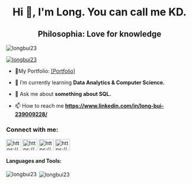<h1 align="center">Hi 👋, I'm Long. You can call me KD.</h1>
<h2 align="center">Philosophia: Love for knowledge</h2>

<p align="left"> <img src="https://komarev.com/ghpvc/?username=longbui23&label=Profile%20views&color=0e75b6&style=flat" alt="longbui23" /> </p>

<p align="left"> <a href="https://github.com/ryo-ma/github-profile-trophy"><img src="https://github-profile-trophy.vercel.app/?username=longbui23" alt="longbui23" /></a> </p>

- 🔭My Portfolio: [[Portfolio]](https://longbui23.github.io/long_bui_portfolio.github.io/)

- 🌱 I’m currently learning **Data Analytics & Computer Science.**

- 💬 Ask me about **something about SQL.**

- 📫 How to reach me **https://www.linkedin.com/in/long-bui-239009228/**

<h3 align="left">Connect with me:</h3>
<p align="left">
<a href="https://linkedin.com/in/https://www.linkedin.com/in/long-bui-239009228/" target="blank"><img align="center" src="https://raw.githubusercontent.com/rahuldkjain/github-profile-readme-generator/master/src/images/icons/Social/linked-in-alt.svg" alt="https://www.linkedin.com/in/long-bui-239009228/" height="30" width="40" /></a>
<a href="https://kaggle.com/https://www.kaggle.com/buikhailong" target="blank"><img align="center" src="https://raw.githubusercontent.com/rahuldkjain/github-profile-readme-generator/master/src/images/icons/Social/kaggle.svg" alt="https://www.kaggle.com/buikhailong" height="30" width="40" /></a>
<a href="https://fb.com/https://www.facebook.com/profile.php?id=100009624069418" target="blank"><img align="center" src="https://raw.githubusercontent.com/rahuldkjain/github-profile-readme-generator/master/src/images/icons/Social/facebook.svg" alt="https://www.facebook.com/profile.php?id=100009624069418" height="30" width="40" /></a>
<a href="https://instagram.com/https://www.instagram.com/longgwww/" target="blank"><img align="center" src="https://raw.githubusercontent.com/rahuldkjain/github-profile-readme-generator/master/src/images/icons/Social/instagram.svg" alt="https://www.instagram.com/longgwww/" height="30" width="40" /></a>
</p>

<h4 align="left">Languages and Tools:</h4>


<p><img align="left" src="https://github-readme-stats.vercel.app/api/top-langs?username=longbui23&show_icons=true&locale=en&layout=compact" alt="longbui23" /></p>

<p>&nbsp;<img align="center" src="https://github-readme-stats.vercel.app/api?username=longbui23&show_icons=true&locale=en" alt="longbui23" /></p>
